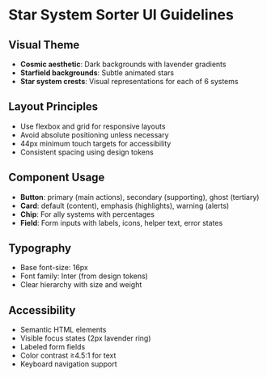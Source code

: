 # Star System Sorter UI Guidelines

## Visual Theme
- **Cosmic aesthetic**: Dark backgrounds with lavender gradients
- **Starfield backgrounds**: Subtle animated stars
- **Star system crests**: Visual representations for each of 6 systems

## Layout Principles
- Use flexbox and grid for responsive layouts
- Avoid absolute positioning unless necessary
- 44px minimum touch targets for accessibility
- Consistent spacing using design tokens

## Component Usage
- **Button**: primary (main actions), secondary (supporting), ghost (tertiary)
- **Card**: default (content), emphasis (highlights), warning (alerts)
- **Chip**: For ally systems with percentages
- **Field**: Form inputs with labels, icons, helper text, error states

## Typography
- Base font-size: 16px
- Font family: Inter (from design tokens)
- Clear hierarchy with size and weight

## Accessibility
- Semantic HTML elements
- Visible focus states (2px lavender ring)
- Labeled form fields
- Color contrast ≥4.5:1 for text
- Keyboard navigation support
